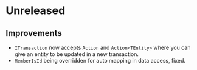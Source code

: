 # Unreleased

## Improvements

- `ITransaction` now accepts `Action` and `Action<TEntity>` where you can give
  an entity to be updated in a new transaction.
- `MemberIsId` being overridden for auto mapping in data access, fixed.
